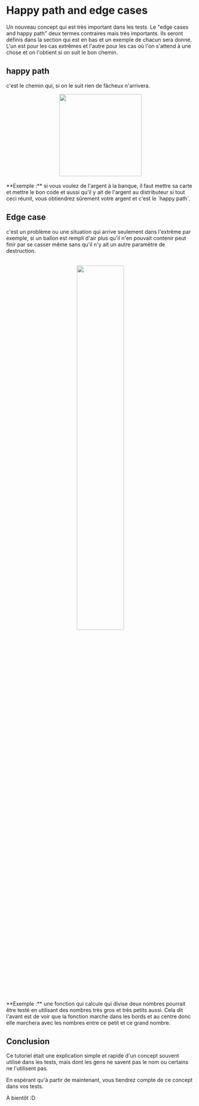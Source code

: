 # Happy path and edge cases

<script src="https://unpkg.com/@lottiefiles/lottie-player@latest/dist/lottie-player.js"></script>
<lottie-player src="https://assets8.lottiefiles.com/packages/lf20_rbtawnwz.json"  background="transparent"  speed="2.5"  style="width: 300px; height: 300px;"  loop  autoplay></lottie-player>

Un nouveau concept qui est très important dans les tests. Le "edge cases and happy path" deux termes contraires mais très importants. Ils seront définis dans la section qui est en bas et un exemple de chacun sera donné.  
L'un est pour les cas extrêmes et l'autre pour les cas où l'on s'attend à une chose et on l'obtient si on suit le bon chemin.
## happy path   
c'est le chemin qui, si on le suit rien de fâcheux n'arrivera.
<br>
<div style="text-align:center">
    <img src="../../img/happy-path.jpg" style="width:220px; height:220px"/><br>
</div>
<br>
**Exemple :** si vous voulez de l'argent à la banque, il faut mettre sa carte et mettre le bon code et aussi qu'il y ait de l'argent au distributeur si tout ceci réunit, vous obtiendrez sûrement votre argent et c'est le `happy path`.

## Edge case 
c'est un problème ou une situation qui arrive seulement dans l'extrême par exemple, si un ballon est rempli d'air plus qu'il n'en pouvait contenir peut finir par se casser même sans qu'il n'y ait un autre paramètre de destruction.

<br>
<div style="text-align:center">
    <img src="../../img/edge-case.png"style="width:50%; height:50%"/><br>
</div>
<br>
**Exemple :** une fonction qui calcule qui divise deux nombres pourrait être testé en utilisant des nombres très gros et très petits aussi. Cela dit l'avant est de voir que la fonction marche dans les bords et au centre donc elle marchera avec les nombres entre ce petit et ce grand nombre.

## Conclusion
Ce tutoriel était une explication simple et rapide d'un concept souvent utilisé dans les tests, mais dont les gens ne savent pas le nom ou certains ne l'utilisent pas.

En espérant qu'à partir de maintenant, vous tiendrez compte de ce concept dans vos tests.

À bientôt :D